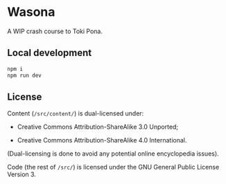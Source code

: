 # Wasona

A WIP crash course to Toki Pona.

## Local development

```sh
npm i
npm run dev
```

## License

Content (`/src/content/`) is dual-licensed under:

- Creative Commons Attribution-ShareAlike 3.0 Unported;

- Creative Commons Attribution-ShareAlike 4.0 International.

(Dual-licensing is done to avoid any potential online encyclopedia issues).

Code (the rest of `/src/`) is licensed under the GNU General Public License Version 3.
